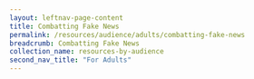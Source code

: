 ```yaml
---
layout: leftnav-page-content
title: Combatting Fake News
permalink: /resources/audience/adults/combatting-fake-news
breadcrumb: Combatting Fake News
collection_name: resources-by-audience
second_nav_title: "For Adults"
---
```

